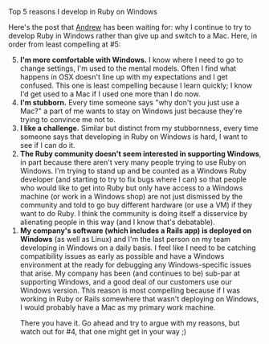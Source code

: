 Top 5 reasons I develop in Ruby on Windows

Here's the post that <a href="http://andrewcox.org/">Andrew</a> has been waiting for: why I continue to try to develop Ruby in Windows rather than give up and switch to a Mac. Here, in order from least compelling at #5:

<ol>
<li value="5"><strong>I'm more comfortable with Windows.</strong> I know where I need to go to change settings, I'm used to the mental models. Often I find what happens in OSX doesn't line up with my expectations and I get confused. This one is least compelling because I learn quickly; I know I'd get used to a Mac if I used one more than I do now.</li>
<li value="4"><strong>I'm stubborn.</strong> Every time someone says "why don't you just use a Mac?" a part of me wants to stay on Windows just because they're trying to convince me not to.
</li>
<li value="3"><strong>I like a challenge.</strong> Similar but distinct from my stubbornness, every time someone says that developing in Ruby on Windows is hard, I want to see if I can do it.</li>
<li value="2"><strong>The Ruby community doesn't seem interested in supporting Windows</strong>, in part because there aren't very many people trying to use Ruby on Windows. I'm trying to stand up and be counted as a Windows Ruby developer (and starting to try to fix bugs where I can) so that people who would like to get into Ruby but only have access to a Windows machine (or work in a Windows shop) are not just dismissed by the community and told to go buy different hardware (or use a VM) if they want to do Ruby. I think the community is doing itself a disservice by alienating people in this way (and I know that's debatable).</li>
<li value="1"><strong>My company's software (which includes a Rails app) is deployed on Windows</strong> (as well as Linux) and I'm the last person on my team developing in Windows on a daily basis. I feel like I need to be catching compatibility issues as early as possible and have a Windows environment at the ready for debugging any Windows-specific issues that arise. My company has been (and continues to be) sub-par at supporting Windows, and a good deal of our customers use our Windows version. This reason is most compelling because if I was working in Ruby or Rails somewhere that wasn't deploying on Windows, I would probably have a Mac as my primary work machine.</li>
</ul>

There you have it. Go ahead and try to argue with my reasons, but watch out for #4, that one might get in your way ;)